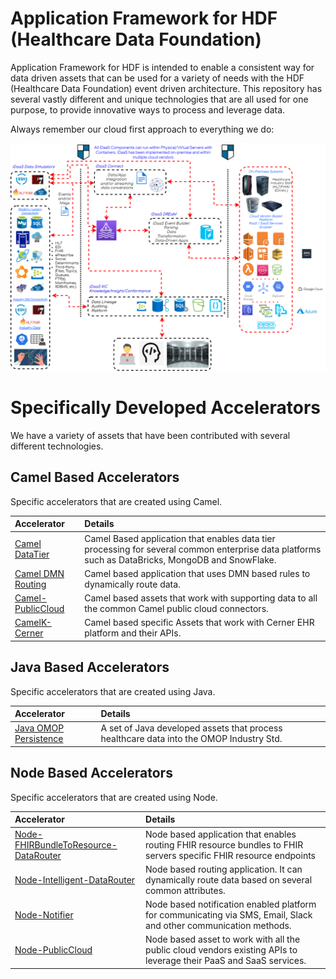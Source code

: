 # Application Framework for HDF (Healthcare Data Foundation)
Application Framework for HDF is intended to enable a consistent way for data driven assets that 
can be used for a variety of needs with the HDF (Healthcare Data Foundation) event driven architecture. This repository has several vastly different and unique technologies that are all used
for one purpose, to provide innovative ways to process and leverage data.

Always remember our cloud first approach to everything we do: <br/>

![iDaaS Data Flow - Detailed.png](https://github.com/Project-Herophilus/Project-Herophilus-Assets/blob/main/images/iDaaS-Platform/Implementations-Gen-CloudAgnostic.png)
<br/>


# Specifically Developed Accelerators
We have a variety of assets that have been contributed with several different technologies.

## Camel Based Accelerators
Specific accelerators that are created using Camel.

| Accelerator                                                                                                                 | Details                                                                                                                                           |
|:----------------------------------------------------------------------------------------------------------------------------|:--------------------------------------------------------------------------------------------------------------------------------------------------| 
| [Camel DataTier](https://github.com/Project-Herophilus/ApplicationFramework-HDF/tree/main/camel-datatier)                   | Camel Based application that enables data tier processing for several common enterprise data platforms such as DataBricks, MongoDB and SnowFlake. |
| [Camel DMN Routing](https://github.com/Project-Herophilus/ApplicationFramework-HDF/tree/main/Camel-DMN-DataRouting) | Camel based application that uses DMN based rules to dynamically route data.                                                                      |
| [Camel-PublicCloud](https://github.com/Project-Herophilus/ApplicationFramework-HDF/tree/main/Camel-PublicCloud)     | Camel based assets that work with supporting data to all the common Camel public cloud connectors.                                                |
| [CamelK-Cerner](https://github.com/Project-Herophilus/ApplicationFramework-HDF/tree/main/CamelK-Cerner)              | Camel based specific Assets that work with Cerner EHR platform and their APIs.                                                                    |

## Java Based Accelerators
Specific accelerators that are created using Java.

| Accelerator                              | Details |
|:-----------------------------------------|:----------------------------| 
|[Java OMOP Persistence](https://github.com/Project-Herophilus/ApplicationFramework-HDF/tree/main/Java-OMOP-DataPersistence)|A set of Java developed assets that process healthcare data into the OMOP Industry Std.|

## Node Based Accelerators
Specific accelerators that are created using Node.

| Accelerator                                                                                                                                           | Details                                                                                                            |
|:------------------------------------------------------------------------------------------------------------------------------------------------------|:-------------------------------------------------------------------------------------------------------------------| 
| [Node-FHIRBundleToResource-DataRouter](https://github.com/Project-Herophilus/ApplicationFramework-HDF/tree/main/Node-FHIRBundleToResource-DataRouter) | Node based application that enables routing FHIR resource bundles to FHIR servers specific FHIR resource endpoints |
| [Node-Intelligent-DataRouter](https://github.com/Project-Herophilus/ApplicationFramework-HDF/tree/main/Node-Intelligent-DataRouter)                   | Node based routing application. It can dynamically route data based on several common attributes.                  |
| [Node-Notifier](https://github.com/Project-Herophilus/ApplicationFramework-HDF/tree/main/Node-Notifier)                                               | Node based notification enabled platform for communicating via SMS, Email, Slack and other communication methods.  |
| [Node-PublicCloud](https://github.com/Project-Herophilus/ApplicationFramework-HDF/tree/main/Node-PublicCloud)                                         | Node based asset to work with all the public cloud vendors existing APIs to leverage their PaaS and SaaS services. |
